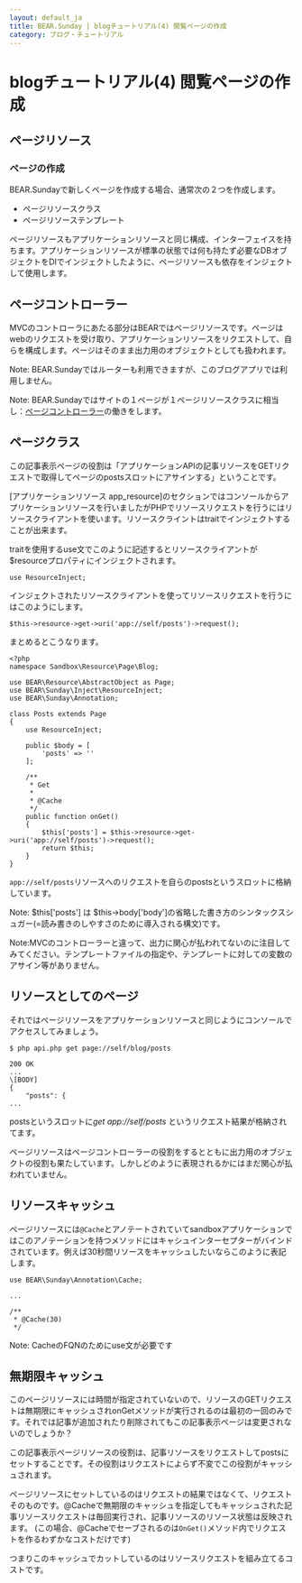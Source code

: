 ```yaml
---
layout: default_ja
title: BEAR.Sunday | blogチュートリアル(4) 閲覧ページの作成
category: ブログ・チュートリアル
---
```

# blogチュートリアル(4) 閲覧ページの作成

## ページリソース 

### ページの作成 

BEAR.Sundayで新しくページを作成する場合、通常次の２つを作成します。

 * ページリソースクラス
 * ページリソーステンプレート

ページリソースもアプリケーションリソースと同じ構成、インターフェイスを持ちます。アプリケーションリソースが標準の状態では何も持たず必要なDBオブジェクトをDIでインジェクトしたように、ページリソースも依存をインジェクトして使用します。

## ページコントローラー 

MVCのコントローラにあたる部分はBEARではページリソースです。ページはwebのリクエストを受け取り、アプリケーションリソースをリクエストして、自らを構成します。ページはそのまま出力用のオブジェクトとしても扱われます。

 Note: BEAR.Sundayではルーターも利用できますが、このブログアプリでは利用しません。

 Note: BEAR.Sundayではサイトの１ページが１ページリソースクラスに相当し：[ページコントローラー](http://capsctrl.que.jp/kdmsnr/wiki/PofEAA/?PageController)の働きをします。

## ページクラス 

この記事表示ページの役割は「アプリケーションAPIの記事リソースをGETリクエストで取得してページのpostsスロットにアサインする」ということです。

[アプリケーションリソース app_resource]のセクションではコンソールからアプリケーションリソースを行いましたがPHPでリソースリクエストを行うにはリソースクライアントを使います。リソースクライントはtraitでインジェクトすることが出来ます。

traitを使用するuse文でこのように記述するとリソースクライアントが$resourceプロパティにインジェクトされます。

    use ResourceInject;

インジェクトされたリソースクライアントを使ってリソースリクエストを行うにはこのようにします。

    $this->resource->get->uri('app://self/posts')->request();

まとめるとこうなります。

    <?php
    namespace Sandbox\Resource\Page\Blog;

    use BEAR\Resource\AbstractObject as Page;
    use BEAR\Sunday\Inject\ResourceInject;
    use BEAR\Sunday\Annotation;

    class Posts extends Page
    {
        use ResourceInject;
	
        public $body = [
            'posts' => ''
        ];

        /**
         * Get
         *
         * @Cache
         */
        public function onGet()
        {
            $this['posts'] = $this->resource->get->uri('app://self/posts')->request();
            return $this;
        }
    }

`app://self/posts`リソースへのリクエストを自らのpostsというスロットに格納しています。

Note: $this['posts'] は $this->body['body']の省略した書き方のシンタックスシュガー(=読み書きのしやすさのために導入される構文)です。

Note:MVCのコントローラーと違って、出力に関心が払われてないのに注目してみてください。テンプレートファイルの指定や、テンプレートに対しての変数のアサイン等がありません。

## リソースとしてのページ 

それではページリソースをアプリケーションリソースと同じようにコンソールでアクセスしてみましょう。

    $ php api.php get page://self/blog/posts

    200 OK
    ...
    \[BODY]
    {
        "posts": {
    ...

postsというスロットに*get app://self/posts* というリクエスト結果が格納されてます。

ページリソースはページコントローラーの役割をするとともに出力用のオブジェクトの役割も果たしています。しかしどのように表現されるかにはまだ関心が払われていません。

## リソースキャッシュ 

ページリソースには`@Cache`とアノテートされていてsandboxアプリケーションではこのアノテーションを持つメソッドにはキャシュインターセプターがバインドされています。例えば30秒間リソースをキャッシュしたいならこのように表記します。

    use BEAR\Sunday\Annotation\Cache;

    ...

    /**
     * @Cache(30)
     */

  Note: CacheのFQNのためにuse文が必要です

## 無期限キャッシュ 

このページリソースには時間が指定されていないので、リソースのGETリクエストは無期限にキャッシュされonGetメソッドが実行されるのは最初の一回のみです。それでは記事が追加されたり削除されてもこの記事表示ページは変更されないのでしょうか？

この記事表示ページリソースの役割は、記事リソースをリクエストしてpostsにセットすることです。その役割はリクエストによらず不変でこの役割がキャッシュされます。

ページリソースにセットしているのはリクエストの結果ではなくて、リクエストそのものです。@Cacheで無期限のキャッシュを指定してもキャッシュされた記事リソースリクエストは毎回実行され、記事リソースのリソース状態は反映されます。 (この場合、@Cacheでセーブされるのは`OnGet()`メソッド内でリクエストを作るわずかなコストだけです)

つまりこのキャッシュでカットしているのはリソースリクエストを組み立てるコストです。